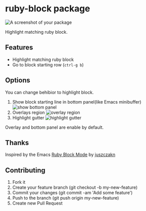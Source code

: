 # ruby-block package

![A screenshot of your package](http://cl.ly/image/194216251H3v/ruby-block.gif)

Highlight matching ruby block.

## Features
- Highlight matching ruby block
- Go to block starting row (`ctrl-g b`)

## Options
You can change behibior to highlight block.

1. Show block starting line in bottom panel(like Emacs minibuffer)
![show bottom panel](http://cl.ly/image/0d081N2t2p0f/Image%202015-01-16%20at%201.05.32%20%E5%8D%88%E5%89%8D.png)
2. Overlays region 
![overlay region](http://cl.ly/image/1v3N0F1R3B15/test_rb_-__Users_hakutoitoi__atom_packages_ruby-block_-_Atom.png)
3. Highlight gutter 
![highlight gutter](http://cl.ly/image/1x0g1e291k0v/Image%202015-01-16%20at%201.03.15%20%E5%8D%88%E5%89%8D.png)

Overlay and bottom panel are enable by default.

## Thanks
Inspired by the Emacs [Ruby Block Mode](https://github.com/juszczakn/ruby-block) by [juszczakn](https://github.com/juszczakn)

## Contributing
1. Fork it
2. Create your feature branch (git checkout -b my-new-feature)
3. Commit your changes (git commit -am 'Add some feature')
4. Push to the branch (git push origin my-new-feature)
5. Create new Pull Request
